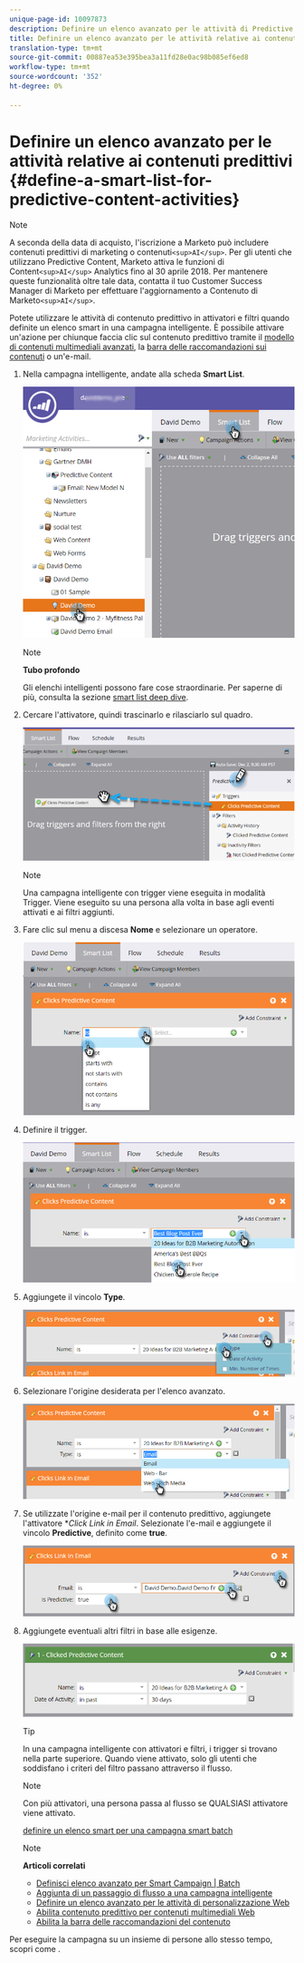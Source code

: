 ```yaml
---
unique-page-id: 10097873
description: Definire un elenco avanzato per le attività di Predictive Content - Marketo Docs - Documentazione prodotto
title: Definire un elenco avanzato per le attività relative ai contenuti predittivi
translation-type: tm+mt
source-git-commit: 00887ea53e395bea3a11fd28e0ac98b085ef6ed8
workflow-type: tm+mt
source-wordcount: '352'
ht-degree: 0%

---
```



# Definire un elenco avanzato per le attività relative ai contenuti predittivi {#define-a-smart-list-for-predictive-content-activities}

>[!NOTE]
>
>A seconda della data di acquisto, l&#39;iscrizione a Marketo può includere contenuti predittivi di marketing o contenuti`<sup>AI</sup>`. Per gli utenti che utilizzano Predictive Content, Marketo attiva le funzioni di Content`<sup>AI</sup>` Analytics fino al 30 aprile 2018. Per mantenere queste funzionalità oltre tale data, contatta il tuo Customer Success Manager di Marketo per effettuare l&#39;aggiornamento a Contenuto di Marketo`<sup>AI</sup>`.

Potete utilizzare le attività di contenuto predittivo in attivatori e filtri quando definite un elenco smart in una campagna intelligente. È possibile attivare un&#39;azione per chiunque faccia clic sul contenuto predittivo tramite il [modello di contenuti multimediali avanzati](enabling-predictive-content/enable-predictive-content-for-web-rich-media.md), la [barra delle raccomandazioni sui contenuti](enabling-predictive-content/enable-the-content-recommendation-bar.md) o un&#39;e-mail.

1. Nella campagna intelligente, andate alla scheda **Smart List**.

   ![](assets/smart-list-1.png)

   >[!NOTE]
   >
   >**Tubo profondo**
   >
   >
   >Gli elenchi intelligenti possono fare cose straordinarie. Per saperne di più, consulta la sezione [smart list deep dive](../../product-docs/core-marketo-concepts/smart-campaigns/understanding-smart-campaigns.md).

1. Cercare l&#39;attivatore, quindi trascinarlo e rilasciarlo sul quadro.

   ![](assets/smart-list-drag-trigger-hands.png)

   >[!NOTE]
   >
   >Una campagna intelligente con trigger viene eseguita in modalità Trigger. Viene eseguito su una persona alla volta in base agli eventi attivati e ai filtri aggiunti.

1. Fare clic sul menu a discesa **Nome** e selezionare un operatore.

   ![](assets/smart-list-dropdown-hands.png)

1. Definire il trigger.

   ![](assets/smart-lislt-select-content-hands.png)

1. Aggiungete il vincolo **Type**.

   ![](assets/clicks-predictive-content-add-constraint-hands.png)

1. Selezionare l&#39;origine desiderata per l&#39;elenco avanzato.

   ![](assets/pc-add-constraint.png)

1. Se utilizzate l&#39;origine e-mail per il contenuto predittivo, aggiungete l&#39;attivatore **Click Link in Email*. Selezionate l&#39;e-mail e aggiungete il vincolo **Predictive**, definito come **true**.

   ![](assets/clicks-link-in-email-trigger-hands.png)

1. Aggiungete eventuali altri filtri in base alle esigenze.

   ![](assets/clicked-predictive-content-filter.png)

   >[!TIP]
   >
   >In una campagna intelligente con attivatori e filtri, i trigger si trovano nella parte superiore. Quando viene attivato, solo gli utenti che soddisfano i criteri del filtro passano attraverso il flusso.

   >[!NOTE]
   >
   >Con più attivatori, una persona passa al flusso se QUALSIASI attivatore viene attivato.

   [definire un elenco smart per una campagna smart batch](../../product-docs/core-marketo-concepts/smart-campaigns/creating-a-smart-campaign/define-smart-list-for-smart-campaign-batch.md)

   >[!NOTE]
   >
   >**Articoli correlati**
   >
   >    
   >    
   >    * [Definisci elenco avanzato per Smart Campaign | Batch](../../product-docs/core-marketo-concepts/smart-campaigns/creating-a-smart-campaign/define-smart-list-for-smart-campaign-batch.md)
   >    * [Aggiunta di un passaggio di flusso a una campagna intelligente](../../product-docs/core-marketo-concepts/smart-campaigns/flow-actions/add-a-flow-step-to-a-smart-campaign.md)
   >    * [Definire un elenco avanzato per le attività di personalizzazione Web](../../product-docs/web-personalization/working-with-web-campaigns/define-a-smart-list-for-web-personalization-activities.md)
   >    * [Abilita contenuto predittivo per contenuti multimediali Web](enabling-predictive-content/enable-predictive-content-for-web-rich-media.md)
   >    * [Abilita la barra delle raccomandazioni del contenuto](enabling-predictive-content/enable-the-content-recommendation-bar.md)


Per eseguire la campagna su un insieme di persone allo stesso tempo, scopri come .